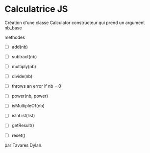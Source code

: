 # Calculatrice JS

Création d'une classe Calculator
constructeur qui prend un argument nb_base

methodes

- [ ] add(nb)

- [ ] subtract(nb)

- [ ] multiply(nb)

- [ ] divide(nb)

- [ ] throws an error if nb = 0

- [ ] power(nb, power)

- [ ] isMultipleOf(nb)

- [ ] isInList(list)

- [ ] getResult()

- [ ] reset()

par Tavares Dylan.